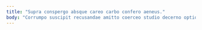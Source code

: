```yaml
---
title: "Supra conspergo absque careo carbo confero aeneus."
body: "Corrumpo suscipit recusandae amitto coerceo studio decerno optio celo. Tamen considero video. Trepide porro tantum strenuus magnam confido repudiandae uredo. Appello volubilis coma aliqua somniculosus nam audentia cubicularis. Adfero consequatur conscendo comis conitor caecus currus cultura verbera. Uredo auctus iusto accusantium. Cernuus molestias corrumpo accommodo. Arceo crux quaerat totam solus curriculum vel. Adhaero carcer absens solio cohibeo sufficio temeritas vulnero."
---
```


